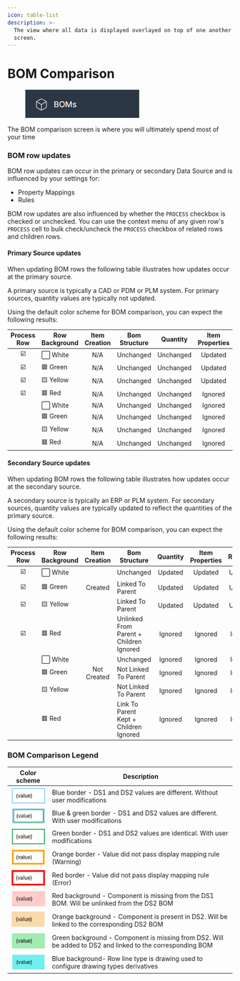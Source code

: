 ```yaml
---
icon: table-list
description: >-
  The view where all data is displayed overlayed on top of one another on
  screen.
---
```


# BOM Comparison

<figure><img src="../.gitbook/assets/image.png" alt=""><figcaption></figcaption></figure>

The BOM comparison screen is where you will ultimately spend most of your time

### BOM row updates

BOM row updates can occur in the primary or secondary Data Source and is influenced by your settings for:

* Property Mappings
* Rules

BOM row updates are also influenced by whether the `PROCESS` checkbox is checked or unchecked. You can use the context menu of any given row's `PROCESS` cell to bulk check/uncheck the `PROCESS` checkbox of related rows and children rows.

#### Primary Source updates

When updating BOM rows the following table illustrates how updates occur at the primary source.

A primary source is typically a CAD or PDM or PLM system. For primary sources, quantity values are typically not updated.

Using the default color scheme for BOM comparison, you can expect the following results:

<table data-full-width="false"><thead><tr><th align="center">Process Row</th><th>Row Background</th><th align="center">Item Creation</th><th width="125">Bom Structure</th><th width="126" align="center">Quantity</th><th width="159" align="center">Item Properties</th><th align="center">Routings</th><th align="center">Derivatives</th></tr></thead><tbody><tr><td align="center">☑️</td><td>⬜ White</td><td align="center">N/A</td><td>Unchanged</td><td align="center">Unchanged</td><td align="center">Updated</td><td align="center">N/A</td><td align="center">N/A</td></tr><tr><td align="center">☑️</td><td>🟩 Green</td><td align="center">N/A</td><td>Unchanged</td><td align="center">Unchanged</td><td align="center">Updated</td><td align="center">N/A</td><td align="center">N/A</td></tr><tr><td align="center">☑️</td><td>🟨 Yellow</td><td align="center">N/A</td><td>Unchanged</td><td align="center">Unchanged</td><td align="center">Updated</td><td align="center">N/A</td><td align="center">N/A</td></tr><tr><td align="center">☑️</td><td>🟥 Red</td><td align="center">N/A</td><td>Unchanged</td><td align="center">Unchanged</td><td align="center">Ignored</td><td align="center">N/A</td><td align="center">N/A</td></tr><tr><td align="center"></td><td>⬜ White</td><td align="center">N/A</td><td>Unchanged</td><td align="center">Unchanged</td><td align="center">Ignored</td><td align="center">N/A</td><td align="center">N/A</td></tr><tr><td align="center"></td><td>🟩 Green</td><td align="center">N/A</td><td>Unchanged</td><td align="center">Unchanged</td><td align="center">Ignored</td><td align="center">N/A</td><td align="center">N/A</td></tr><tr><td align="center"></td><td>🟨 Yellow</td><td align="center">N/A</td><td>Unchanged</td><td align="center">Unchanged</td><td align="center">Ignored</td><td align="center">N/A</td><td align="center">N/A</td></tr><tr><td align="center"></td><td>🟥 Red</td><td align="center">N/A</td><td>Unchanged</td><td align="center">Unchanged</td><td align="center">Ignored</td><td align="center">N/A</td><td align="center">N/A</td></tr></tbody></table>

#### Secondary Source updates

When updating BOM rows the following table illustrates how updates occur at the secondary source.

A secondary source is typically an ERP or PLM system. For secondary sources, quantity values are typically updated to reflect the quantities of the primary source.

Using the default color scheme for BOM comparison, you can expect the following results:

<table data-full-width="false"><thead><tr><th width="162" align="center">Process Row</th><th>Row Background</th><th align="center">Item Creation</th><th>Bom Structure</th><th align="center">Quantity</th><th align="center">Item Properties</th><th align="center">Routings</th><th align="center">Derivatives</th></tr></thead><tbody><tr><td align="center">☑️</td><td>⬜ White</td><td align="center"></td><td>Unchanged</td><td align="center">Updated</td><td align="center">Updated</td><td align="center">Updated</td><td align="center">Processed</td></tr><tr><td align="center">☑️</td><td>🟩 Green</td><td align="center">Created</td><td>Linked To Parent</td><td align="center">Updated</td><td align="center">Updated</td><td align="center">Updated</td><td align="center">Processed</td></tr><tr><td align="center">☑️</td><td>🟨 Yellow</td><td align="center"></td><td>Linked To Parent</td><td align="center">Updated</td><td align="center">Updated</td><td align="center">Updated</td><td align="center">Processed</td></tr><tr><td align="center">☑️</td><td>🟥 Red</td><td align="center"></td><td>Unlinked From Parent + Children Ignored</td><td align="center">Ignored</td><td align="center">Ignored</td><td align="center">Ignored</td><td align="center">Ignored</td></tr><tr><td align="center"></td><td>⬜ White</td><td align="center"></td><td>Unchanged</td><td align="center">Ignored</td><td align="center">Ignored</td><td align="center">Ignored</td><td align="center">Ignored</td></tr><tr><td align="center"></td><td>🟩 Green</td><td align="center">Not Created</td><td>Not Linked To Parent</td><td align="center">Ignored</td><td align="center">Ignored</td><td align="center">Ignored</td><td align="center">Ignored</td></tr><tr><td align="center"></td><td>🟨 Yellow</td><td align="center"></td><td>Not Linked To Parent</td><td align="center">Ignored</td><td align="center">Ignored</td><td align="center">Ignored</td><td align="center">Ignored</td></tr><tr><td align="center"></td><td>🟥 Red</td><td align="center"></td><td>Link To Parent Kept + Children Ignored</td><td align="center">Ignored</td><td align="center">Ignored</td><td align="center">Ignored</td><td align="center">Ignored</td></tr></tbody></table>

### BOM Comparison Legend

<table data-full-width="false"><thead><tr><th>Color scheme</th><th>Description</th></tr></thead><tbody><tr><td><img src="../.gitbook/assets/image (20).png" alt="" data-size="original"></td><td>Blue border - DS1 and DS2 values are different. Without user modifications</td></tr><tr><td><img src="../.gitbook/assets/image (11).png" alt="" data-size="original"></td><td>Blue &#x26; green border - DS1 and DS2 values are different. With user modifications</td></tr><tr><td><img src="../.gitbook/assets/image (13).png" alt="" data-size="original"></td><td>Green border - DS1 and DS2 values are identical. With user modifications</td></tr><tr><td><img src="../.gitbook/assets/image (14).png" alt="" data-size="original"></td><td>Orange border - Value did not pass display mapping rule (Warning)</td></tr><tr><td><img src="../.gitbook/assets/image (15).png" alt="" data-size="original"></td><td>Red border - Value did not pass display mapping rule (Error)</td></tr><tr><td><img src="../.gitbook/assets/image (16).png" alt="" data-size="original"></td><td>Red background - Component is missing from the DS1 BOM. Will be unlinked from the DS2 BOM</td></tr><tr><td><img src="../.gitbook/assets/image (17).png" alt="" data-size="original"></td><td>Orange background - Component is present in DS2. Will be linked to the corresponding DS2 BOM</td></tr><tr><td><img src="../.gitbook/assets/image (18).png" alt="" data-size="original"></td><td>Green background - Component is missing from DS2. Will be added to DS2 and linked to the corresponding BOM</td></tr><tr><td><img src="../.gitbook/assets/image (19).png" alt="" data-size="original"></td><td>Blue background- Row line type is drawing used to configure drawing types derivatives</td></tr></tbody></table>
